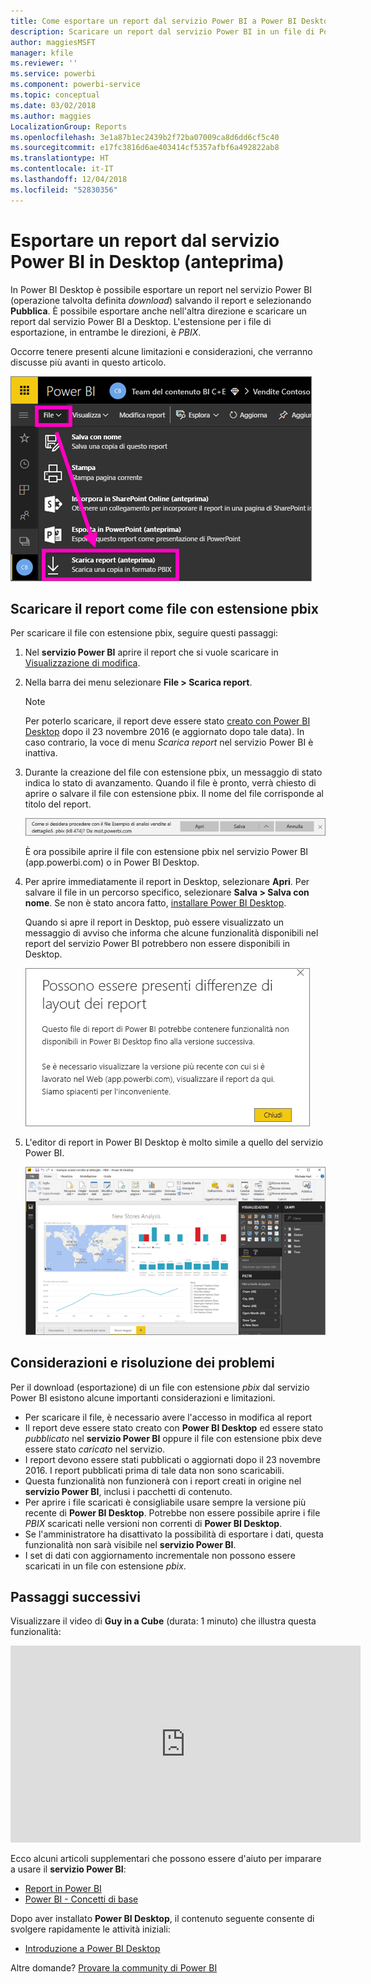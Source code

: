 ```yaml
---
title: Come esportare un report dal servizio Power BI a Power BI Desktop (anteprima)
description: Scaricare un report dal servizio Power BI in un file di Power BI Desktop
author: maggiesMSFT
manager: kfile
ms.reviewer: ''
ms.service: powerbi
ms.component: powerbi-service
ms.topic: conceptual
ms.date: 03/02/2018
ms.author: maggies
LocalizationGroup: Reports
ms.openlocfilehash: 3e1a87b1ec2439b2f72ba07009ca8d6dd6cf5c40
ms.sourcegitcommit: e17fc3816d6ae403414cf5357afbf6a492822ab8
ms.translationtype: HT
ms.contentlocale: it-IT
ms.lasthandoff: 12/04/2018
ms.locfileid: "52830356"
---
```

# <a name="export-a-report-from-power-bi-service-to-desktop-preview"></a>Esportare un report dal servizio Power BI in Desktop (anteprima)
In Power BI Desktop è possibile esportare un report nel servizio Power BI (operazione talvolta definita *download*) salvando il report e selezionando **Pubblica**. È possibile esportare anche nell'altra direzione e scaricare un report dal servizio Power BI a Desktop. L'estensione per i file di esportazione, in entrambe le direzioni, è *PBIX*.

Occorre tenere presenti alcune limitazioni e considerazioni, che verranno discusse più avanti in questo articolo.

![Elenco a discesa File](media/service-export-to-pbix/power-bi-file-export.png)

## <a name="download-the-report-as-a-pbix"></a>Scaricare il report come file con estensione pbix
Per scaricare il file con estensione pbix, seguire questi passaggi:

1. Nel **servizio Power BI** aprire il report che si vuole scaricare in [Visualizzazione di modifica](consumer/end-user-reading-view.md).
2. Nella barra dei menu selezionare **File > Scarica report**.
   
   > [!NOTE]
   > Per poterlo scaricare, il report deve essere stato [creato con Power BI Desktop](guided-learning/publishingandsharing.yml?tutorial-step=2) dopo il 23 novembre 2016 (e aggiornato dopo tale data). In caso contrario, la voce di menu *Scarica report* nel servizio Power BI è inattiva.
   > 
   > 
3. Durante la creazione del file con estensione pbix, un messaggio di stato indica lo stato di avanzamento. Quando il file è pronto, verrà chiesto di aprire o salvare il file con estensione pbix. Il nome del file corrisponde al titolo del report.
   
    ![Aprire, salva o annullare](media/service-export-to-pbix/power-bi-save-pbix.png)
   
    È ora possibile aprire il file con estensione pbix nel servizio Power BI (app.powerbi.com) o in Power BI Desktop.     
4. Per aprire immediatamente il report in Desktop, selezionare **Apri**. Per salvare il file in un percorso specifico, selezionare **Salva > Salva con nome**. Se non è stato ancora fatto, [installare Power BI Desktop](desktop-get-the-desktop.md).
   
    Quando si apre il report in Desktop, può essere visualizzato un messaggio di avviso che informa che alcune funzionalità disponibili nel report del servizio Power BI potrebbero non essere disponibili in Desktop.
   
    ![Finestra di dialogo di avviso](media/service-export-to-pbix/power-bi-export-to-pbix_2.png)

5. L'editor di report in Power BI Desktop è molto simile a quello del servizio Power BI.  
   
    ![Editor di report di Desktop](media/service-export-to-pbix/power-bi-desktop.png)

## <a name="considerations-and-troubleshooting"></a>Considerazioni e risoluzione dei problemi
Per il download (esportazione) di un file con estensione *pbix* dal servizio Power BI esistono alcune importanti considerazioni e limitazioni.

* Per scaricare il file, è necessario avere l'accesso in modifica al report
* Il report deve essere stato creato con **Power BI Desktop** ed essere stato *pubblicato* nel **servizio Power BI** oppure il file con estensione pbix deve essere stato *caricato* nel servizio.
* I report devono essere stati pubblicati o aggiornati dopo il 23 novembre 2016. I report pubblicati prima di tale data non sono scaricabili.
* Questa funzionalità non funzionerà con i report creati in origine nel **servizio Power BI**, inclusi i pacchetti di contenuto.
* Per aprire i file scaricati è consigliabile usare sempre la versione più recente di **Power BI Desktop**. Potrebbe non essere possibile aprire i file *PBIX* scaricati nelle versioni non correnti di **Power BI Desktop**.
* Se l'amministratore ha disattivato la possibilità di esportare i dati, questa funzionalità non sarà visibile nel **servizio Power BI**.
* I set di dati con aggiornamento incrementale non possono essere scaricati in un file con estensione *pbix*.

## <a name="next-steps"></a>Passaggi successivi
Visualizzare il video di **Guy in a Cube** (durata: 1 minuto) che illustra questa funzionalità:

<iframe width="560" height="315" src="https://www.youtube.com/embed/ymWqU5jiUl0" frameborder="0" allowfullscreen></iframe>

Ecco alcuni articoli supplementari che possono essere d'aiuto per imparare a usare il **servizio Power BI**:

* [Report in Power BI](consumer/end-user-reports.md)
* [Power BI - Concetti di base](consumer/end-user-basic-concepts.md)

Dopo aver installato **Power BI Desktop**, il contenuto seguente consente di svolgere rapidamente le attività iniziali:

* [Introduzione a Power BI Desktop](desktop-getting-started.md)

Altre domande? [Provare la community di Power BI](http://community.powerbi.com/)   

